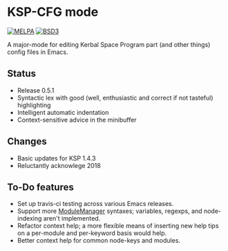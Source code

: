 # KSP-CFG mode

[![MELPA](http://melpa.org/packages/ksp-cfg-mode-badge.svg)](http://melpa.org/#/ksp-cfg-mode) [![BSD3](https://img.shields.io/badge/license-BSD3-43cd80.svg)](LICENSE.md)

A major-mode for editing Kerbal Space Program part (and other things) config files in Emacs.

## Status

* Release 0.5.1
* Syntactic lex with good (well, enthusiastic and correct if not tasteful) highlighting
* Intelligent automatic indentation
* Context-sensitive advice in the minibuffer

## Changes

* Basic updates for KSP 1.4.3
* Reluctantly acknowlege 2018

## To-Do features

* Set up travis-ci testing across various Emacs releases.
* Support more [ModuleManager](https://github.com/sarbian/ModuleManager) syntaxes; variables, regexps, and node-indexing aren't implemented.
* Refactor context help; a more flexible means of inserting new help tips on a per-module and per-keyword basis would help.
* Better context help for common node-keys and modules.
